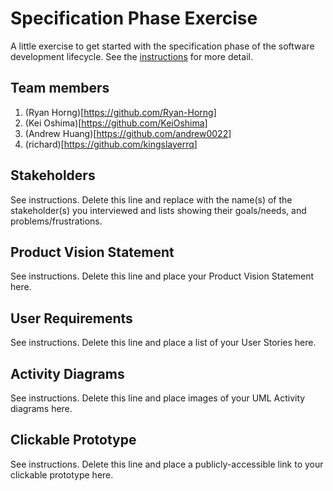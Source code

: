 # Specification Phase Exercise

A little exercise to get started with the specification phase of the software development lifecycle. See the [instructions](instructions.md) for more detail.

## Team members
1. (Ryan Horng)[https://github.com/Ryan-Horng]
2. (Kei Oshima)[https://github.com/KeiOshima]
3. (Andrew Huang)[https://github.com/andrew0022]
4. (richard)[https://github.com/kingslayerrq]


## Stakeholders

See instructions. Delete this line and replace with the name(s) of the stakeholder(s) you interviewed and lists showing their goals/needs, and problems/frustrations.

## Product Vision Statement

See instructions. Delete this line and place your Product Vision Statement here.

## User Requirements

See instructions. Delete this line and place a list of your User Stories here.

## Activity Diagrams

See instructions. Delete this line and place images of your UML Activity diagrams here.

## Clickable Prototype

See instructions. Delete this line and place a publicly-accessible link to your clickable prototype here.
